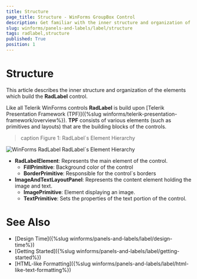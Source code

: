 ```yaml
---
title: Structure
page_title: Structure - WinForms GroupBox Control
description: Get familiar with the inner structure and organization of the elements which build the WinForms Label control.
slug: winforms/panels-and-labels/label/structure
tags: radlabel,structure
published: True
position: 1
---
```


# Structure

This article describes the inner structure and organization of the elements which build the **RadLabel** control.

Like all Telerik WinForms controls **RadLabel** is build upon [Telerik Presentation Framework (TPF)]({%slug winforms/telerik-presentation-framework/overview%}). **TPF** consists of various elements (such as primitives and layouts) that are the building blocks of the controls.

>caption Figure 1: RadLabel`s Element Hierarchy
>
![WinForms RadLabel RadLabel`s Element Hierarchy](images/radlabel-structure001.png)

* **RadLabelElement**: Represents the main element of the control.
  * **FillPrimitive**: Background color of the control
  * **BorderPrimitive**: Responsible for the control`s borders
* **ImageAndTextLayoutPanel**: Represents the content element holding the image and text.
  * **ImagePrimitive**: Element displaying an image.
  * **TextPrimitive**: Sets the properties of the text portion of the control.
        
# See Also

* [Design Time]({%slug winforms/panels-and-labels/label/design-time%})
* [Getting Started]({%slug winforms/panels-and-labels/label/getting-started%})
* [HTML-like Formatting]({%slug winforms/panels-and-labels/label/html-like-text-formatting%})
